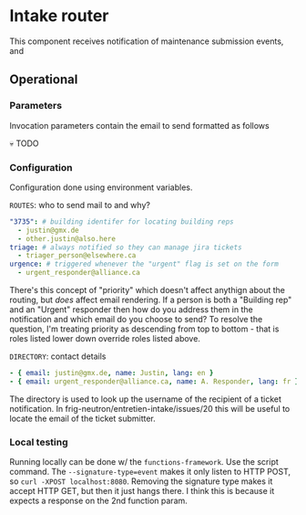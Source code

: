 # Intake router

This component receives notification of maintenance submission events, and

## Operational

### Parameters

Invocation parameters contain the email to send formatted as follows

💀 TODO

### Configuration

Configuration done using environment variables.

`ROUTES`: who to send mail to and why?

```yaml
"3735": # building identifer for locating building reps
  - justin@gmx.de
  - other.justin@also.here
triage: # always notified so they can manage jira tickets
  - triager_person@elsewhere.ca
urgence: # triggered whenever the "urgent" flag is set on the form
  - urgent_responder@alliance.ca
```
There's this concept of "priority" which doesn't affect anythign about the routing, but _does_ 
affect email rendering. If a person is both a "Building rep" and an "Urgent" responder then how do 
you address them in the notification and which email do you choose to send? To resolve the 
question, I'm treating priority as descending from top to bottom - that is roles listed lower 
down override roles listed above.

`DIRECTORY`: contact details

```yaml
- { email: justin@gmx.de, name: Justin, lang: en }
- { email: urgent_responder@alliance.ca, name: A. Responder, lang: fr }
```

The directory is used to look up the username of the recipient of a ticket notification. 
In frig-neutron/entretien-intake/issues/20 this will be useful to locate the email of the ticket 
submitter.

### Local testing

Running locally can be done w/ the `functions-framework`. Use the script command. The
`--signature-type=event` makes it only listen to HTTP POST, so `curl -XPOST localhost:8080`.
Removing the signature type makes it accept HTTP GET, but then it just hangs there. I think this is
because it expects a response on the 2nd function param.
